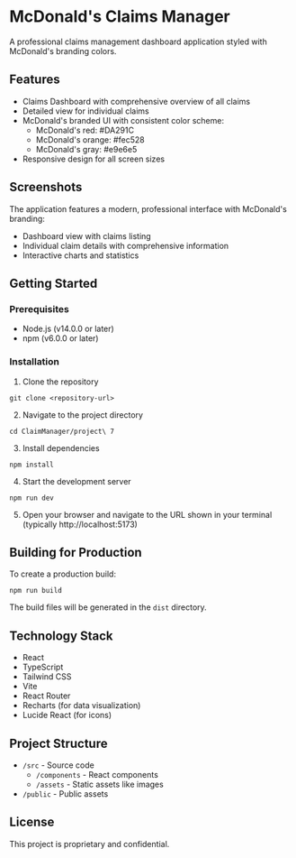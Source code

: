 # McDonald's Claims Manager

A professional claims management dashboard application styled with McDonald's branding colors.

## Features

- Claims Dashboard with comprehensive overview of all claims
- Detailed view for individual claims
- McDonald's branded UI with consistent color scheme:
  - McDonald's red: #DA291C
  - McDonald's orange: #fec528
  - McDonald's gray: #e9e6e5
- Responsive design for all screen sizes

## Screenshots

The application features a modern, professional interface with McDonald's branding:

- Dashboard view with claims listing
- Individual claim details with comprehensive information
- Interactive charts and statistics

## Getting Started

### Prerequisites

- Node.js (v14.0.0 or later)
- npm (v6.0.0 or later)

### Installation

1. Clone the repository
```
git clone <repository-url>
```

2. Navigate to the project directory
```
cd ClaimManager/project\ 7
```

3. Install dependencies
```
npm install
```

4. Start the development server
```
npm run dev
```

5. Open your browser and navigate to the URL shown in your terminal (typically http://localhost:5173)

## Building for Production

To create a production build:

```
npm run build
```

The build files will be generated in the `dist` directory.

## Technology Stack

- React
- TypeScript
- Tailwind CSS
- Vite
- React Router
- Recharts (for data visualization)
- Lucide React (for icons)

## Project Structure

- `/src` - Source code
  - `/components` - React components
  - `/assets` - Static assets like images
- `/public` - Public assets

## License

This project is proprietary and confidential.

